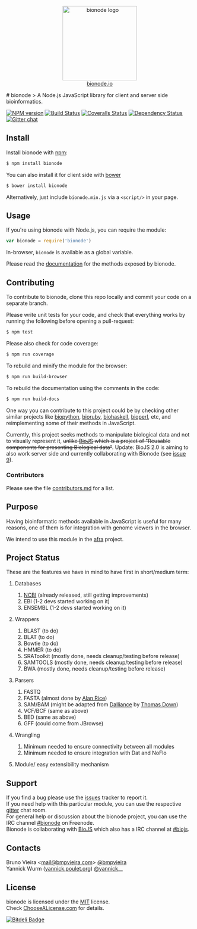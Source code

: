 <p align="center">
  <a href="http://bionode.io">
    <img height="200" width="200" title="bionode" alt="bionode logo" src="https://rawgithub.com/bionode/bionode/master/docs/bionode-logo.min.svg"/>
  </a>
  <br/>
  <a href="http://bionode.io/">bionode.io</a>
</p>
# bionode
> A Node.js JavaScript library for client and server side bioinformatics.

[![NPM version][npm-image]][npm-url]
[![Build Status][travis-image]][travis-url]
[![Coveralls Status][coveralls-image]][coveralls-url]
[![Dependency Status][depstat-image]][depstat-url]
[![Gitter chat][gitter-image]][gitter-url]

Install
-------

Install bionode with [npm](//npmjs.org):

```sh
$ npm install bionode
```

You can also install it for client side with [bower](http://bower.io)

```sh
$ bower install bionode
```

Alternatively, just include `bionode.min.js` via a `<script/>` in your page.


Usage
-----

If you're using bionode with Node.js, you can require the module:

```js
var bionode = require('bionode')
```

In-browser, `bionode` is available as a global variable.

Please read the [documentation](//rawgithub.com/bionode/bionode/master/docs/bionode.html) for the methods exposed by bionode.


Contributing
------------

To contribute to bionode, clone this repo locally and commit your code on a separate branch.

Please write unit tests for your code, and check that everything works by running the following before opening a pull-request:

```sh
$ npm test
```

Please also check for code coverage:

```sh
$ npm run coverage
```

To rebuild and minify the module for the browser:

```sh
$ npm run build-browser
```

To rebuild the documentation using the comments in the code:

```sh
$ npm run build-docs
```

One way you can contribute to this project could be by checking other similar
projects like [biopython](http://www.biopython.org), [bioruby](http://bioruby.open-bio.org),
[biohaskell](//biohaskell.org), [bioperl](http://www.bioperl.org), etc, and reimplementing some
of their methods in JavaScript.

Currently, this project seeks methods to manipulate
biological data and not to visually represent it, ~~unlike [BioJS](http://www.ebi.ac.uk/Tools/biojs/registry/index.html)
which is a project of "Reusable components for presenting Biological data"~~.
Update: BioJS 2.0 is aiming to also work server side and currently collaborating with Bionode (see [issue 9](https://github.com/bionode/bionode/issues/9)).

### Contributors
Please see the file [contributors.md](contributors.md) for a list.

Purpose
-------
Having bioinformatic methods available in JavaScript is useful for many reasons, one of them is for integration with genome viewers in the browser.

We intend to use this module in the [afra](//github.com/yeban/afra) project.

Project Status
--------------
These are the features we have in mind to have first in short/medium term:

1. Databases
    1. [NCBI](http://github.com/bionode/bionode-ncbi) (already released, still getting improvements)
    2. EBI (1-2 devs started working on it)
    3. ENSEMBL (1-2 devs started working on it)
2. Wrappers
    1. BLAST (to do)
    2. BLAT (to do)
    3. Bowtie (to do)
    4. HMMER (to do)
    5. SRAToolkit (mostly done, needs cleanup/testing before release)
    6. SAMTOOLS (mostly done, needs cleanup/testing before release)
    7. BWA (mostly done, needs cleanup/testing before release)
3. Parsers
    1. FASTQ
    3. FASTA (almost done by [Alan Rice](https://github.com/alanrice))
    4. SAM/BAM (might be adapted from [Dalliance](http://github.com/dasmoth/dalliance) by [Thomas Down](http://github.com/dasmoth))
    5. VCF/BCF (same as above)
    6. BED (same as above)
    7. GFF (could come from JBrowse)

4. Wrangling
    1. Minimum needed to ensure connectivity between all modules
    2. Minimum needed to ensure integration with Dat and NoFlo

5. Module/ easy extensibility mechanism

Support
-------

If you find a bug please use the [issues](http://github.com/bionode/bionode/issues) tracker to report it.  
If you need help with this particular module, you can use the respective [gitter](http://gitter.im/bionode/bionode) chat room.  
For general help or discussion about the bionode project, you can use the IRC channel [#bionode](https://www.irccloud.com/#!/ircs://irc.freenode.net:6697/%23bionode) on Freenode.  
Bionode is collaborating with [BioJS](http://www.ebi.ac.uk/Tools/biojs/registry/index.html) which also has a IRC channel at [#biojs](https://www.irccloud.com/#!/ircs://irc.freenode.net:6697/%23biojs).

Contacts
--------
Bruno Vieira <[mail@bmpvieira.com](mailto:mail@bmpvieira.com)> [@bmpvieira](//twitter.com/bmpvieira)  
Yannick Wurm ([yannick.poulet.org](http://yannick.poulet.org)) [@yannick__](//twitter.com/yannick__)


License
-------

bionode is licensed under the [MIT](https://raw.github.com/bionode/bionode/master/LICENSE) license.  
Check [ChooseALicense.com](http://choosealicense.com/licenses/mit) for details.


[npm-url]: http://npmjs.org/package/bionode
[npm-image]: http://img.shields.io/npm/v/bionode.svg?style=flat
[travis-url]: http:////travis-ci.org/bionode/bionode
[travis-image]: http://img.shields.io/travis/bionode/bionode.svg?style=flat
[coveralls-url]: http:////coveralls.io/r/bionode/bionode
[coveralls-image]: http://img.shields.io/coveralls/bionode/bionode.svg?style=flat
[depstat-url]: http://david-dm.org/bionode/bionode
[depstat-image]: http://img.shields.io/david/bionode/bionode.svg?style=flat
[gitter-image]: http://img.shields.io/badge/gitter-bionode/bionode-brightgreen.svg?style=flat
[gitter-url]: https://gitter.im/bionode/bionode

[![Bitdeli Badge](https://d2weczhvl823v0.cloudfront.net/bionode/bionode/trend.png)](https://bitdeli.com/free "Bitdeli Badge")
